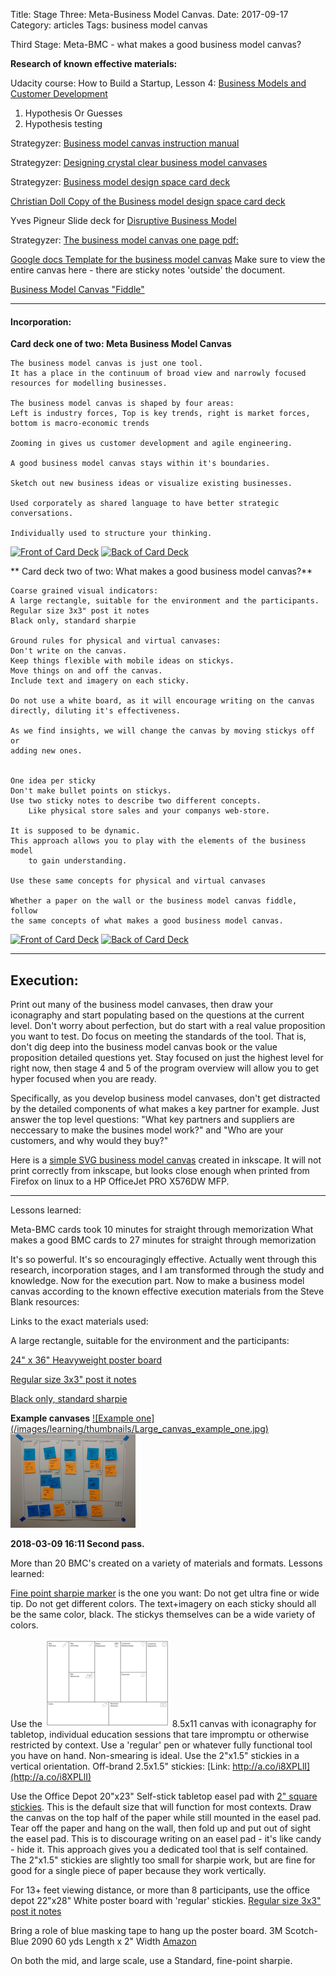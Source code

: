 Title: Stage Three: Meta-Business Model Canvas.
Date:  2017-09-17
Category: articles
Tags: business model canvas


Third Stage: Meta-BMC - what makes a good business model canvas?


**Research of known effective materials:**

Udacity course: How to Build a Startup, Lesson 4: [Business Models and Customer Development](
https://classroom.udacity.com/courses/ep245/lessons/48726358/concepts/483919610923)

1. Hypothesis Or Guesses
5. Hypothesis testing


Strategyzer: [Business model canvas instruction manual](
https://assets.strategyzer.com/assets/resources/the-business-model-canvas-instruction-manual.pdf)

Strategyzer: [Designing crystal clear business model canvases](
https://assets.strategyzer.com/assets/resources/designing-crystal-clear-business-model-canvases.pdf)

Strategyzer: [Business model design space card deck](
https://assets.strategyzer.com/assets/resources/the-business-model-design-space-card-deck.pdf)

[Christian Doll Copy of the Business model design space card deck](
http://bicdo.de/wp-content/uploads/2014/03/Environment_Cards.pdf)

Yves Pigneur Slide deck for [Disruptive Business
Model](https://www.slideshare.net/ypigneur/disruptive-business-model-presentation)


Strategyzer: [The business model canvas one page pdf:](
https://assets.strategyzer.com/assets/resources/the-business-model-canvas.pdf)

[Google docs Template for the business model canvas](
https://docs.google.com/drawings/d/102mOZQmMxs0CslmNsPZ5KCNQwAIh9rh4baYgT0VWNAA/template/preview?usp=drive_web)
Make sure to view the entire canvas here - there are sticky notes
'outside' the document.

[Business Model Canvas "Fiddle"](https://bmfiddle.com/f/#/)


-----------

#### Incorporation:
**Card deck one of two: Meta Business Model Canvas**
```
The business model canvas is just one tool.
It has a place in the continuum of broad view and narrowly focused
resources for modelling businesses.

The business model canvas is shaped by four areas:
Left is industry forces, Top is key trends, right is market forces,
bottom is macro-economic trends 

Zooming in gives us customer development and agile engineering.

A good business model canvas stays within it's boundaries.

Sketch out new business ideas or visualize existing businesses.

Used corporately as shared language to have better strategic conversations.

Individually used to structure your thinking.
```
[![Front of Card
Deck](/images/learning/thumbnails/learning_meta_bmc_card_deck_front.jpg)](/images/learning/learning_meta_bmc_card_deck_front.jpg)
[![Back of Card
Deck](/images/learning/thumbnails/learning_meta_bmc_card_deck_back.jpg)](/images/learning/learning_meta_bmc_card_deck_back.jpg)




** Card deck two of two: What makes a good business model canvas?**
```
Coarse grained visual indicators:
A large rectangle, suitable for the environment and the participants.
Regular size 3x3" post it notes
Black only, standard sharpie

Ground rules for physical and virtual canvases:
Don't write on the canvas. 
Keep things flexible with mobile ideas on stickys.
Move things on and off the canvas.
Include text and imagery on each sticky.

Do not use a white board, as it will encourage writing on the canvas
directly, diluting it's effectiveness.

As we find insights, we will change the canvas by moving stickys off or
adding new ones.


One idea per sticky
Don't make bullet points on stickys. 
Use two sticky notes to describe two different concepts. 
    Like physical store sales and your companys web-store.

It is supposed to be dynamic.
This approach allows you to play with the elements of the business model
    to gain understanding.

Use these same concepts for physical and virtual canvases

Whether a paper on the wall or the business model canvas fiddle, follow
the same concepts of what makes a good business model canvas.
```
[![Front of Card
Deck](/images/learning/thumbnails/learning_what_makes_a_good_bmc_card_deck_front.jpg)](/images/learning/learning_what_makes_a_good_bmc_card_deck_front.jpg)
[![Back of Card
Deck](/images/learning/thumbnails/learning_what_makes_a_good_bmc_card_deck_back.jpg)](/images/learning/learning_what_makes_a_good_bmc_card_deck_back.jpg)


-------------------------------------------------------------------------
## Execution:

Print out many of the business model canvases, then draw your
iconagraphy and start populating based on the questions at the current
level. Don't worry about perfection, but do start with a real value
proposition you want to test. Do focus on meeting the standards of the
tool. That is, don't dig deep into the business model canvas book or the
value proposition detailed questions yet. Stay focused on just the
highest level for right now, then stage 4 and 5 of the program overview
will allow you to get hyper focused when you are ready.

Specifically, as you develop business model canvases, don't get
distracted by the detailed components of what makes a key partner for
example. Just answer the top level questions:
"What key partners and suppliers are neccessary to make the busines
model work?"
and
"Who are your customers, and why would they buy?"


Here is a [simple SVG business model
canvas](../images/learning/business_model_canvas_template.svg) created in inkscape. It will
not print correctly from inkscape, but looks close enough when printed
from Firefox on linux to a HP OfficeJet PRO X576DW MFP.

------------------------------------------
Lessons learned:

Meta-BMC cards took 10 minutes for straight through memorization
What makes a good BMC cards to 27 minutes for straight through
memorization

It's so powerful. It's so encouragingly effective. Actually went through
this research, incorporation stages, and I am transformed through the
study and knowledge. Now for the execution part. Now to make a business
model canvas according to the known effective execution materials from
the Steve Blank resources:

Links to the exact materials used:

A large rectangle, suitable for the environment and the participants:

[24" x 36" Heavyweight poster board](
http://www.officedepot.com/a/products/978039/Office-Depot-Brand-Heavyweight-Poster-Board/)

[Regular size 3x3" post it notes]( http://www.officedepot.com/a/products/877664/Post-it-Pop-Up-Notes-3/)

[Black only, standard sharpie](
http://www.officedepot.com/a/products/203349/Sharpie-Permanent-Fine-Point-Markers-Black/)


**Example canvases**
[![Example one]
(/images/learning/thumbnails/Large_canvas_example_one.jpg)](/images/learning/Large_canvas_example_one.jpg)
[![Example two](/images/learning/thumbnails/Large_canvas_example_two.jpg)](/images/learning/Large_canvas_example_two.jpg)



**2018-03-09 16:11 Second pass.**


More than 20 BMC's created on a variety of
materials and formats. Lessons learned:

[Fine point sharpie marker](http://a.co/9M1SSjj) is the one you want: 
Do not get ultra fine or wide tip. Do not get different colors. The
text+imagery on each sticky should all be the same color, black. The
stickys themselves can be a wide variety of colors.

Use the [![8.5x11 canvas](/images/learning/thumbnails/business_model_canvas_template_no_numbers_icons.png)](/images/learning/business_model_canvas_template_no_numbers_icons.svg) 8.5x11
canvas with iconagraphy for tabletop, individual education sessions that 
tare impromptu or otherwise restricted by context. Use a 'regular' pen
or whatever fully functional tool you have on hand. Non-smearing is 
ideal. Use the 2"x1.5" stickies in a vertical orientation. Off-brand
2.5x1.5" stickies: [Link: http://a.co/i8XPLlI](http://a.co/i8XPLlI)

Use the Office Depot 20"x23" Self-stick tabletop easel pad with [2"
square stickies](http://a.co/4q0Dde2). This is the default size that will function for most
contexts. Draw the canvas on the top half of the paper while still
mounted in the easel pad. Tear off the paper and hang on the wall, then
fold up and put out of sight the easel pad. This is to discourage
writing on an easel pad - it's like candy - hide it.  This approach
gives you a dedicated tool that is self contained.  The 2"x1.5" stickies
are slightly too small for sharpie work, but are fine for good for a
single piece of paper because they work vertically.



For 13+ feet viewing distance, or more than 8 participants, use the
office depot 22"x28" White poster board with 'regular' stickies.
[Regular size 3x3" post it notes]( http://www.officedepot.com/a/products/877664/Post-it-Pop-Up-Notes-3/)

Bring a role of blue masking tape to hang up the poster board.
3M Scotch-Blue 2090 60 yds Length x 2" Width
[Amazon](http://a.co/6yrsPBB)

On both the mid, and large scale, use a Standard, fine-point sharpie. 

